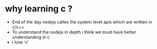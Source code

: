 # why learning c ?

- End of the day nodejs calles the system level apis which are written in c/c++
- To understand the nodejs in depth i think we must have better understanding in c
- i love 'c'
